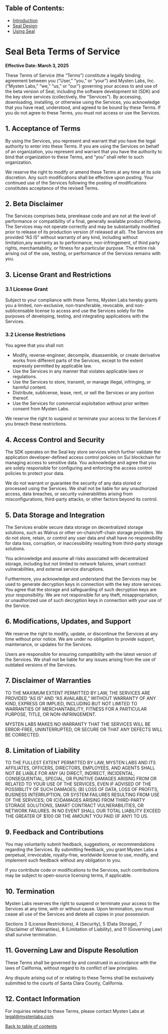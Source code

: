 ## Table of Contents:

- [Introduction](README.md)
- [Seal Design](Design.md)
- [Using Seal](UsingSeal.md)

# Seal Beta Terms of Service

**Effective Date: March 3, 2025**

These Terms of Service (the “Terms”) constitute a legally binding agreement between you (“User,” “you,” or “your”) and Mysten Labs, Inc. (“Mysten Labs,” “we,” “us,” or “our”) governing your access to and use of the beta version of Seal, including the software development kit (SDK) and the key store services (collectively, the “Services”). By accessing, downloading, installing, or otherwise using the Services, you acknowledge that you have read, understood, and agreed to be bound by these Terms. If you do not agree to these Terms, you must not access or use the Services.

## 1. Acceptance of Terms

By using the Services, you represent and warrant that you have the legal authority to enter into these Terms. If you are using the Services on behalf of an organization, you represent and warrant that you have the authority to bind that organization to these Terms, and “you” shall refer to such organization.

We reserve the right to modify or amend these Terms at any time at its sole discretion. Any such modifications shall be effective upon posting. Your continued use of the Services following the posting of modifications constitutes acceptance of the revised Terms.

## 2. Beta Disclaimer

The Services comprises beta, prerelease code and are not at the level of performance or compatibility of a final, generally available product offering. The Services may not operate correctly and may be substantially modified prior to release of its production version (if released at all). The Services are provided “AS IS” without warranty of any kind, including without limitation,any warranty as to performance, non-infringement, of third party rights, merchantability, or fitness for a particular purpose. The entire risk arising out of the use, testing, or performance of the Services remains with you.

## 3. License Grant and Restrictions

### 3.1 License Grant

Subject to your compliance with these Terms, Mysten Labs hereby grants you a limited, non-exclusive, non-transferable, revocable, and non-sublicensable license to access and use the Services solely for the purposes of developing, testing, and integrating applications with the Services.

### 3.2 License Restrictions

You agree that you shall not:

* Modify, reverse-engineer, decompile, disassemble, or create derivative works from different parts of the Services, except to the extent expressly permitted by applicable law.
* Use the Services in any manner that violates applicable laws or regulations.
* Use the Services to store, transmit, or manage illegal, infringing, or harmful content.
* Distribute, sublicense, lease, rent, or sell the Services or any portion thereof.
* Use the Services for commercial exploitation without prior written consent from Mysten Labs.

We reserve the right to suspend or terminate your access to the Services if you breach these restrictions.

## 4. Access Control and Security

The SDK operates on the Seal key store services which further validate the application developer-defined access control policies on Sui blockchain for managing access to sensitive data. You acknowledge and agree that you are solely responsible for configuring and enforcing the access control policies to protect your data.

We do not warrant or guarantee the security of any data stored or processed using the Services. We shall not be liable for any unauthorized access, data breaches, or security vulnerabilities arising from misconfigurations, third-party attacks, or other factors beyond its control.

## 5. Data Storage and Integration

The Services enable secure data storage on decentralized storage solutions, such as Walrus or other on-chain/off-chain storage providers. We do not store, retain, or control any user data and shall have no responsibility for data loss, corruption, or inaccessibility resulting from third-party storage solutions.

You acknowledge and assume all risks associated with decentralized storage, including but not limited to network failures, smart contract vulnerabilities, and external service disruptions.

Furthermore, you acknowledge and understand that the Services may be used to generate decryption keys in connection with the key store services. You agree that the storage and safeguarding of such decryption keys are your responsibility. We are not responsible for any theft, misappropriation, or unauthorized use of such decryption keys in connection with your use of the Service.

## 6. Modifications, Updates, and Support

We reserve the right to modify, update, or discontinue the Services at any time without prior notice. We are under no obligation to provide support, maintenance, or updates for the Services.

Users are responsible for ensuring compatibility with the latest version of the Services. We shall not be liable for any issues arising from the use of outdated versions of the Services.

## 7. Disclaimer of Warranties

TO THE MAXIMUM EXTENT PERMITTED BY LAW, THE SERVICES ARE PROVIDED “AS IS” AND “AS AVAILABLE,” WITHOUT WARRANTY OF ANY KIND, EXPRESS OR IMPLIED, INCLUDING BUT NOT LIMITED TO WARRANTIES OF MERCHANTABILITY, FITNESS FOR A PARTICULAR PURPOSE, TITLE, OR NON-INFRINGEMENT.

MYSTEN LABS MAKES NO WARRANTY THAT THE SERVICES WILL BE ERROR-FREE, UNINTERRUPTED, OR SECURE OR THAT ANY DEFECTS WILL BE CORRECTED.

## 8. Limitation of Liability

TO THE FULLEST EXTENT PERMITTED BY LAW, MYSTEN LABS AND ITS AFFILIATES, OFFICERS, DIRECTORS, EMPLOYEES, AND AGENTS SHALL NOT BE LIABLE FOR ANY (A) DIRECT, INDIRECT, INCIDENTAL, CONSEQUENTIAL, SPECIAL, OR PUNITIVE DAMAGES ARISING FROM OR RELATED TO YOUR USE OF THE SERVICES, EVEN IF ADVISED OF THE POSSIBILITY OF SUCH DAMAGES; (B) LOSS OF DATA, LOSS OF PROFITS, BUSINESS INTERRUPTION, OR SYSTEM FAILURES RESULTING FROM USE OF THE SERVICES; OR (C)DAMAGES ARISING FROM THIRD-PARTY STORAGE SOLUTIONS, SMART CONTRACT VULNERABILITIES, OR NETWORK FAILURES. IN NO EVENT SHALL OUR TOTAL LIABILITY EXCEED THE GREATER OF $100 OR THE AMOUNT YOU PAID (IF ANY) TO US.

## 9. Feedback and Contributions

You may voluntarily submit feedback, suggestions, or recommendations regarding the Services. By submitting feedback, you grant Mysten Labs a perpetual, irrevocable, royalty-free, worldwide license to use, modify, and implement such feedback without any obligation to you.

If you contribute code or modifications to the Services, such contributions may be subject to open-source licensing terms, if applicable.

## 10. Termination

Mysten Labs reserves the right to suspend or terminate your access to the Services at any time, with or without cause. Upon termination, you must cease all use of the Services and delete all copies in your possession.

Sections 3 (License Restrictions), 4 (Security), 5 (Data Storage), 7 (Disclaimer of Warranties), 8 (Limitation of Liability), and 11 (Governing Law) shall survive termination.

## 11. Governing Law and Dispute Resolution

These Terms shall be governed by and construed in accordance with the laws of California, without regard to its conflict of law principles.

Any dispute arising out of or relating to these Terms shall be exclusively submitted to the courts of Santa Clara County, California.

## 12. Contact Information

For inquiries related to these Terms, please contact Mysten Labs at legal@mystenlabs.com.

[Back to table of contents](#table-of-contents)
